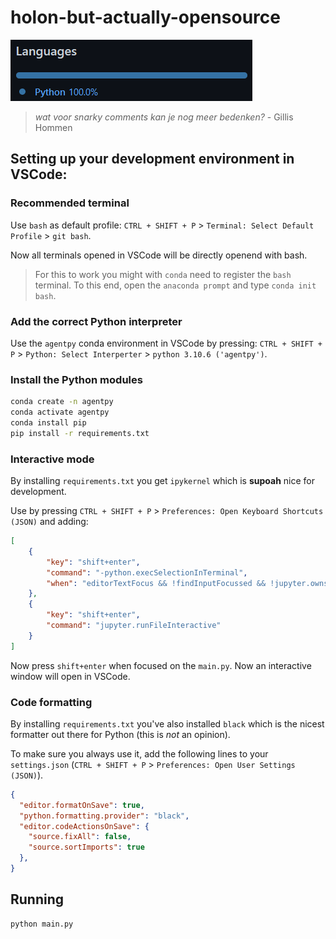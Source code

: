 # holon-but-actually-opensource

![img](img/100python.png)
> *wat voor snarky comments kan je nog meer bedenken?*  - Gillis Hommen


## Setting up your development environment in VSCode:

### Recommended terminal

Use `bash` as default profile:
`CTRL + SHIFT + P` > `Terminal: Select Default Profile` > `git bash`.

Now all terminals opened in VSCode will be directly openend with bash. 

> For this to work you might with `conda` need to register the `bash` terminal. To this end, open the `anaconda prompt` and type `conda init bash`. 

### Add the correct Python interpreter

Use the `agentpy` conda environment in VSCode by pressing:
`CTRL + SHIFT + P` > `Python: Select Interperter` > `python 3.10.6 ('agentpy')`.

### Install the Python modules

```bash
conda create -n agentpy
conda activate agentpy
conda install pip
pip install -r requirements.txt
``` 


### Interactive mode
By installing `requirements.txt` you get `ipykernel` which is **supoah** nice for development. 

Use by pressing `CTRL + SHIFT + P` > `Preferences: Open Keyboard Shortcuts (JSON)` and adding:
```json
[
    {
        "key": "shift+enter",
        "command": "-python.execSelectionInTerminal",
        "when": "editorTextFocus && !findInputFocussed && !jupyter.ownsSelection && !notebookEditorFocused && !replaceInputFocussed && editorLangId == 'python'"
    },
    {
        "key": "shift+enter",
        "command": "jupyter.runFileInteractive"
    }
]
```

Now press `shift+enter` when focused on the `main.py`. Now an interactive window will open in VSCode. 

### Code formatting

By installing `requirements.txt` you've also installed `black` which is the nicest formatter out there for Python (this is _not_ an opinion).

To make sure you always use it, add the following lines to your `settings.json` (`CTRL + SHIFT + P` > `Preferences: Open User Settings (JSON)`). 

```json
{
  "editor.formatOnSave": true,
  "python.formatting.provider": "black",
  "editor.codeActionsOnSave": {
    "source.fixAll": false,
    "source.sortImports": true
  },
}
```

## Running
```
python main.py
```



